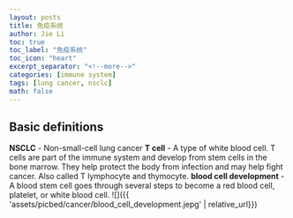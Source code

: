```yaml
---
layout: posts
title: 免疫系统
author: Jie Li
toc: true
toc_label: "免疫系统"
toc_icon: "heart"
excerpt_separator: "<!--more-->"
categories: [immune system]
tags: [lung cancer, nsclc]
math: false
---
```


## Basic definitions
**NSCLC** - Non-small-cell lung cancer
**T cell** - A type of white blood cell. T cells are part of the immune system and develop from stem cells in the bone marrow. They help protect the body from infection and may help fight cancer. Also called T lymphocyte and thymocyte.
**blood cell development** - A blood stem cell goes through several steps to become a red blood cell, platelet, or white blood cell.
![]({{ 'assets/picbed/cancer/blood_cell_development.jepg' | relative_url}})
